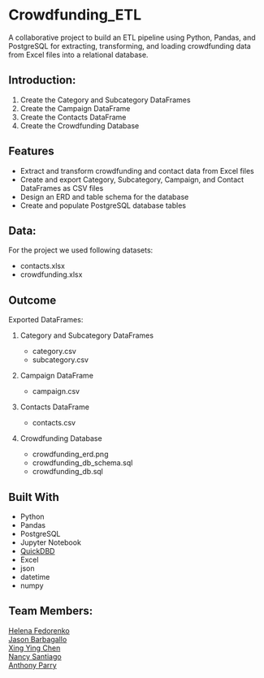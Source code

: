 # Crowdfunding_ETL
A collaborative project to build an ETL pipeline using Python, Pandas, and PostgreSQL for extracting, transforming, and loading crowdfunding data from Excel files into a relational database.



## Introduction:

1. Create the Category and Subcategory DataFrames
2. Create the Campaign DataFrame
3. Create the Contacts DataFrame
4. Create the Crowdfunding Database

## Features

- Extract and transform crowdfunding and contact data from Excel files
- Create and export Category, Subcategory, Campaign, and Contact DataFrames as CSV files
- Design an ERD and table schema for the database
- Create and populate PostgreSQL database tables

## Data:
For the project we used following datasets: 

- contacts.xlsx
- crowdfunding.xlsx

## Outcome

Exported DataFrames:

1. Category and Subcategory DataFrames
   - category.csv
   - subcategory.csv

2. Campaign DataFrame
   - campaign.csv

3. Contacts DataFrame
   - contacts.csv
 
4. Crowdfunding Database
   - crowdfunding_erd.png
   - crowdfunding_db_schema.sql
   - crowdfunding_db.sql






## Built With

- Python
- Pandas
- PostgreSQL
- Jupyter Notebook
- [QuickDBD](https://www.quickdatabasediagrams.com)
- Excel
- json
- datetime
- numpy




## Team Members:

[Helena Fedorenko](https://github.com/olenafedorenko)   
[Jason Barbagallo](https://github.com/jbarbs44)   
[Xing Ying Chen](https://github.com/xc1614)    
[Nancy Santiago](https://github.com/nancyrsantiago)    
[Anthony Parry](https://github.com/aparry6) 
